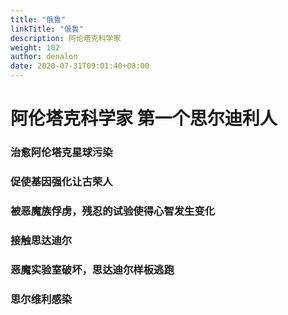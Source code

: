 ```yaml
---
title: "俄鲁"
linkTitle: "俄鲁"
description: 阿伦塔克科学家
weight: 102
author: denalon
date: 2020-07-31T09:01:40+08:00
---
```


# 阿伦塔克科学家 第一个思尔迪利人


### 治愈阿伦塔克星球污染

### 促使基因强化让古荣人 

### 被恶魔族俘虏，残忍的试验使得心智发生变化

### 接触思达迪尔

### 恶魔实验室破坏，思达迪尔样板逃跑

### 思尔维利感染